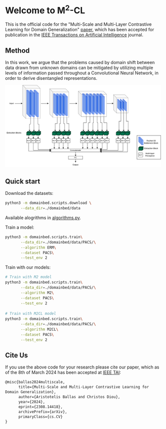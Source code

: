 # Welcome to M<sup>2</sup>-CL

This is the official code for the "Multi-Scale and Multi-Layer 
Contrastive Learning for Domain Generalization" [paper](https://arxiv.org/abs/2308.14418), 
which has been accepted for publication in the [IEEE Transactions on 
Artificial Intelligence](https://ieeexplore.ieee.org/xpl/RecentIssue.jsp?punumber=9078688) journal.

## Method
 In this work, we argue that the problems caused by
domain shift between data drawn from unknown domains can be mitigated
by utilizing multiple levels of information passed throughout a
Convolutional Neural Network, in order to derive disentangled
representations.

<img src="assets/m2cl_arch.png" alt="drawing"/>


## Quick start

Download the datasets:

```sh
python3 -m domainbed.scripts.download \
       --data_dir=./domainbed/data
```

Available alogrithms in [algorithms.py](./domainbed/algorithms.py). 

Train a model:

```sh
python3 -m domainbed.scripts.train\
       --data_dir=./domainbed/data/PACS/\
       --algorithm ERM\
       --dataset PACS\
       --test_env 2
```

Train with our models:

```sh 
# Train with M2 model 
python3 -m domainbed.scripts.train\
       --data_dir=./domainbed/data/PACS/\
       --algorithm M2\
       --dataset PACS\
       --test_env 2

# Train with M2CL model 
python3 -m domainbed.scripts.train\
       --data_dir=./domainbed/data/PACS/\
       --algorithm M2CL\
       --dataset PACS\
       --test_env 2
```


## Cite Us
If you use the above code for your research please cite our paper, which as of the 8th of March 2024 has been accepted at [IEEE TAI](https://ieeexplore.ieee.org/xpl/RecentIssue.jsp?punumber=9078688):
```citation
@misc{ballas2024multiscale,
      title={Multi-Scale and Multi-Layer Contrastive Learning for Domain Generalization}, 
      author={Aristotelis Ballas and Christos Diou},
      year={2024},
      eprint={2308.14418},
      archivePrefix={arXiv},
      primaryClass={cs.CV}
}   
```